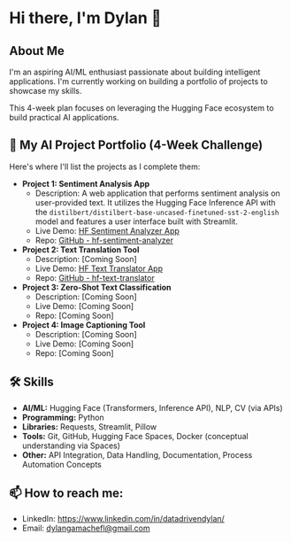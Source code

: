 # Hi there, I'm Dylan 👋

## About Me
I'm an aspiring AI/ML enthusiast passionate about building intelligent applications. I'm currently working on building a portfolio of projects to showcase my skills.

This 4-week plan focuses on leveraging the Hugging Face ecosystem to build practical AI applications.

## 🚀 My AI Project Portfolio (4-Week Challenge)

Here's where I'll list the projects as I complete them:

*   **Project 1: Sentiment Analysis App**
    *   Description: A web application that performs sentiment analysis on user-provided text. It utilizes the Hugging Face Inference API with the `distilbert/distilbert-base-uncased-finetuned-sst-2-english` model and features a user interface built with Streamlit.
    *   Live Demo: [HF Sentiment Analyzer App](https://dylangamachefl-hf-sentiment-analyzer.hf.space)
    *   Repo: [GitHub - hf-sentiment-analyzer](https://github.com/dylangamachefl/hf-sentiment-analyzer)
*   **Project 2: Text Translation Tool**
    *   Description: [Coming Soon]
    *   Live Demo: [HF Text Translator App](https://dylangamachefl-hf-text-translator.hf.space)
    *   Repo: [GitHub - hf-text-translator](https://github.com/dylangamachefl/hf-text-translator)
*   **Project 3: Zero-Shot Text Classification**
    *   Description: [Coming Soon]
    *   Live Demo: [Coming Soon]
    *   Repo: [Coming Soon]
*   **Project 4: Image Captioning Tool**
    *   Description: [Coming Soon]
    *   Live Demo: [Coming Soon]
    *   Repo: [Coming Soon]

## 🛠️ Skills
*   **AI/ML:** Hugging Face (Transformers, Inference API), NLP, CV (via APIs)
*   **Programming:** Python
*   **Libraries:** Requests, Streamlit, Pillow
*   **Tools:** Git, GitHub, Hugging Face Spaces, Docker (conceptual understanding via Spaces)
*   **Other:** API Integration, Data Handling, Documentation, Process Automation Concepts

## 📫 How to reach me:
*   LinkedIn: https://www.linkedin.com/in/datadrivendylan/
*   Email: dylangamachefl@gmail.com
